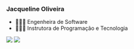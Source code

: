 ### Jacqueline Oliveira 

- 👩🏻‍💻 Engenheira de Software
- 👩🏻‍🏫 Instrutora de Programação e Tecnologia


   
<div> 
  <a href = "mailto:jacqueline.alterdata@gmail.com"><img src="https://img.shields.io/badge/-Gmail-%23333?style=for-the-badge&logo=gmail&logoColor=white" target="_blank"></a>
  <a href="https://www.linkedin.com/in/jacqueline-r-oliveira" target="_blank"><img src="https://img.shields.io/badge/-LinkedIn-%230077B5?style=for-the-badge&logo=linkedin&logoColor=white" target="_blank"></a> 

</div>
  
